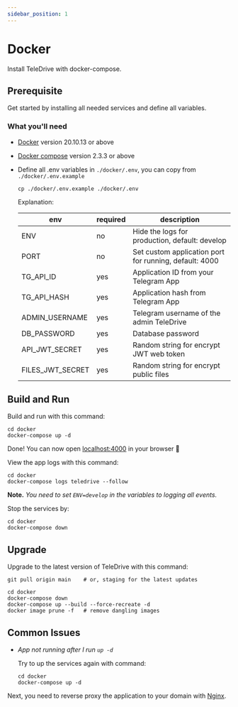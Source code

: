 ```yaml
---
sidebar_position: 1
---
```


# Docker

Install TeleDrive with docker-compose.

## Prerequisite

Get started by installing all needed services and define all variables.

### What you'll need

- [Docker](https://docs.docker.com/engine/install/) version 20.10.13 or above
- [Docker compose](https://docs.docker.com/compose/install/) version 2.3.3 or above
- Define all .env variables in `./docker/.env`, you can copy from `./docker/.env.example`

  ```shell
  cp ./docker/.env.example ./docker/.env
  ```

  Explanation:

  | env                    | required | description                                                       |
  | ---------------------- | -------- | ----------------------------------------------------------------- |
  | ENV                    | no       | Hide the logs for production, default: develop                    |
  | PORT                   | no       | Set custom application port for running, default: 4000            |
  | TG_API_ID              | yes      | Application ID from your Telegram App                             |
  | TG_API_HASH            | yes      | Application hash from Telegram App                                |
  | ADMIN_USERNAME         | yes      | Telegram username of the admin TeleDrive                          |
  | DB_PASSWORD            | yes      | Database password                                                 |
  | API_JWT_SECRET         | yes      | Random string for encrypt JWT web token                           |
  | FILES_JWT_SECRET       | yes      | Random string for encrypt public files                            |
## Build and Run

Build and run with this command:

```shell
cd docker
docker-compose up -d
```

Done! You can now open [localhost:4000](http://localhost:4000) in your browser 🎊

View the app logs with this command:

```shell
cd docker
docker-compose logs teledrive --follow
```

**Note.** *You need to set `ENV=develop` in the variables to logging all events.*

Stop the services by:

```shell
cd docker
docker-compose down
```


## Upgrade

Upgrade to the latest version of TeleDrive with this command:

```shell
git pull origin main    # or, staging for the latest updates

cd docker
docker-compose down
docker-compose up --build --force-recreate -d
docker image prune -f   # remove dangling images
```

## Common Issues

- *App not running after I run `up -d`*

  Try to up the services again with command:

  ```shell
  cd docker
  docker-compose up -d
  ```

Next, you need to reverse proxy the application to your domain with [Nginx](/docs/deployment/nginx).